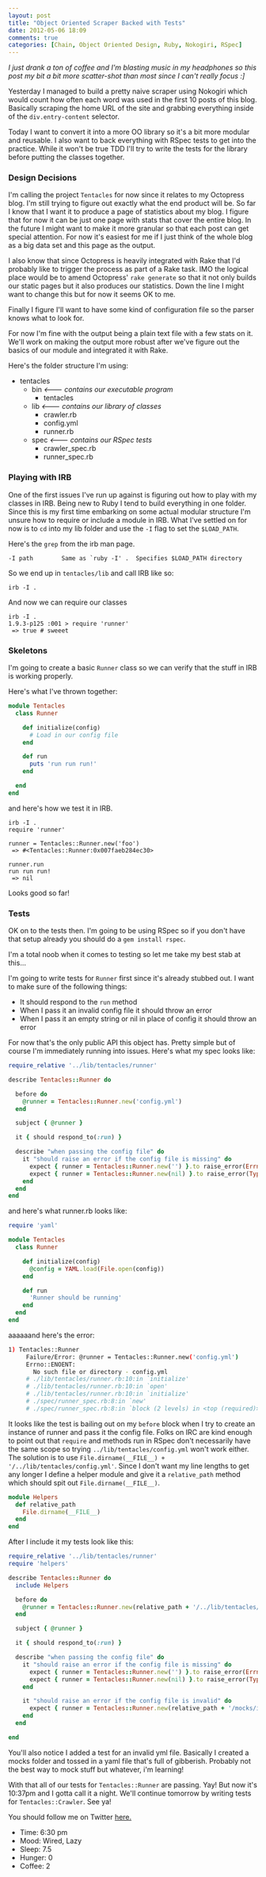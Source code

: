 ```yaml
---
layout: post
title: "Object Oriented Scraper Backed with Tests"
date: 2012-05-06 18:09
comments: true
categories: [Chain, Object Oriented Design, Ruby, Nokogiri, RSpec]
---
```


*I just drank a ton of coffee and I'm blasting music in my headphones so this post my bit a bit more scatter-shot than most since I can't really focus :]*

Yesterday I managed to build a pretty naive scraper using Nokogiri which would count how often each word was used in the first 10 posts of this blog. Basically scraping the home URL of the site and grabbing everything inside of the `div.entry-content` selector.

Today I want to convert it into a more OO library so it's a bit more modular and reusable. I also want to back everything with RSpec tests to get into the practice. While it won't be true TDD I'll try to write the tests for the library before putting the classes together.

<!--more-->

### Design Decisions

I'm calling the project `Tentacles` for now since it relates to my Octopress blog. I'm still trying to figure out exactly what the end product will be. So far I know that I want it to produce a page of statistics about my blog. I figure that for now it can be just one page with stats that cover the entire blog. In the future I might want to make it more granular so that each post can get special attention. For now it's easiest for me if I just think of the whole blog as a big data set and this page as the output.

I also know that since Octopress is heavily integrated with Rake that I'd probably like to trigger the process as part of a Rake task. IMO the logical place would be to amend Octopress' `rake generate` so that it not only builds our static pages but it also produces our statistics. Down the line I might want to change this but for now it seems OK to me.

Finally I figure I'll want to have some kind of configuration file so the parser knows what to look for.

For now I'm fine with the output being a plain text file with a few stats on it. We'll work on making the output more robust after we've figure out the basics of our module and integrated it with Rake.

Here's the folder structure I'm using:

- tentacles
  - bin      *<--- contains our executable program*
    - tentacles 
  - lib      *<--- contains our library of classes*
    - crawler.rb
    - config.yml
    - runner.rb
  - spec      *<--- contains our RSpec tests*
    - crawler_spec.rb
    - runner_spec.rb

### Playing with IRB

One of the first issues I've run up against is figuring out how to play with my classes in IRB. Being new to Ruby I tend to build everything in one folder. Since this is my first time embarking on some actual modular structure I'm unsure how to require or include a module in IRB. What I've settled on for now is to `cd` into my lib folder and use the `-I` flag to set the `$LOAD_PATH`.

Here's the `grep` from the irb man page.

```
-I path        Same as `ruby -I' .  Specifies $LOAD_PATH directory
```

So we end up in `tentacles/lib` and call IRB like so:

```
irb -I .
```

And now we can require our classes

```
irb -I .
1.9.3-p125 :001 > require 'runner'
 => true # sweeet
```     

### Skeletons

I'm going to create a basic `Runner` class so we can verify that the stuff in IRB is working properly.

Here's what I've thrown together:

```ruby
module Tentacles
  class Runner

    def initialize(config)
      # Load in our config file
    end

    def run
      puts 'run run run!'
    end

  end
end
```

and here's how we test it in IRB.

```
irb -I .
require 'runner'

runner = Tentacles::Runner.new('foo')
 => #<Tentacles::Runner:0x007faeb284ec30> 

runner.run
run run run!
 => nil 
```

Looks good so far!

### Tests

OK on to the tests then. I'm going to be using RSpec so if you don't have that setup already you should do a `gem install rspec`.

I'm a total noob when it comes to testing so let me take my best stab at this...

I'm going to write tests for `Runner` first since it's already stubbed out. I want to make sure of the following things:

- It should respond to the `run` method
- When I pass it an invalid config file it should throw an error
- When I pass it an empty string or nil in place of config it should throw an error

For now that's the only public API this object has. Pretty simple but of course I'm immediately running into issues. Here's what my spec looks like:

```ruby tentacles/spec/runner_spec.rb
require_relative '../lib/tentacles/runner'

describe Tentacles::Runner do

  before do
    @runner = Tentacles::Runner.new('config.yml')
  end

  subject { @runner }

  it { should respond_to(:run) }

  describe "when passing the config file" do
    it "should raise an error if the config file is missing" do
      expect { runner = Tentacles::Runner.new('') }.to raise_error(Errno::ENOENT)
      expect { runner = Tentacles::Runner.new(nil) }.to raise_error(TypeError)
    end
  end
end
```
and here's what runner.rb looks like:

```ruby tentacles/lib/tentacles/runner.rb
require 'yaml'

module Tentacles
  class Runner

    def initialize(config)
      @config = YAML.load(File.open(config))
    end

    def run      
      'Runner should be running'
    end
  end
end
```
aaaaaand here's the error:

```bash
1) Tentacles::Runner 
     Failure/Error: @runner = Tentacles::Runner.new('config.yml')
     Errno::ENOENT:
       No such file or directory - config.yml
     # ./lib/tentacles/runner.rb:10:in `initialize'
     # ./lib/tentacles/runner.rb:10:in `open'
     # ./lib/tentacles/runner.rb:10:in `initialize'
     # ./spec/runner_spec.rb:8:in `new'
     # ./spec/runner_spec.rb:8:in `block (2 levels) in <top (required)>'
```

It looks like the test is bailing out on my `before` block when I try to create an instance of runner and pass it the config file. Folks on IRC are kind enough to point out that `require` and methods run in RSpec don't necessarily have the same scope so trying `../lib/tentacles/config.yml` won't work either. The solution is to use `File.dirname(__FILE__) + '/../lib/tentacles/config.yml'`. Since I don't want my line lengths to get any longer I define a helper module and give it a `relative_path` method which should spit out `File.dirname(__FILE__)`.

```ruby tentacles/spec/helpers.rb
module Helpers
  def relative_path
    File.dirname(__FILE__)
  end
end
```
After I include it my tests look like this:

```ruby tentacles/spec/runner_spec.rb
require_relative '../lib/tentacles/runner'
require 'helpers'

describe Tentacles::Runner do
  include Helpers

  before do
    @runner = Tentacles::Runner.new(relative_path + '/../lib/tentacles/config.yml')
  end

  subject { @runner }

  it { should respond_to(:run) }

  describe "when passing the config file" do
    it "should raise an error if the config file is missing" do
      expect { runner = Tentacles::Runner.new('') }.to raise_error(Errno::ENOENT)
      expect { runner = Tentacles::Runner.new(nil) }.to raise_error(TypeError)
    end

    it "should raise an error if the config file is invalid" do
      expect { runner = Tentacles::Runner.new(relative_path + '/mocks/invalid_yaml.yml') }.to raise_error(Psych::SyntaxError)
    end
  end

end
```
You'll also notice I added a test for an invalid yml file. Basically I created a mocks folder and tossed in a yaml file that's full of gibberish. Probably not the best way to mock stuff but whatever, i'm learning!

With that all of our tests for `Tentacles::Runner` are passing. Yay! But now it's 10:37pm and I gotta call it a night. We'll continue tomorrow by writing tests for `Tentacles::Crawler`. See ya!     

You should follow me on Twitter [here.](http://twitter.com/rob_dodson)

- Time: 6:30 pm
- Mood: Wired, Lazy
- Sleep: 7.5
- Hunger: 0
- Coffee: 2